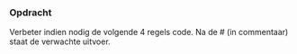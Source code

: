 ### Opdracht

Verbeter indien nodig de volgende 4 regels code. 
Na de # (in commentaar) staat de verwachte uitvoer. 

